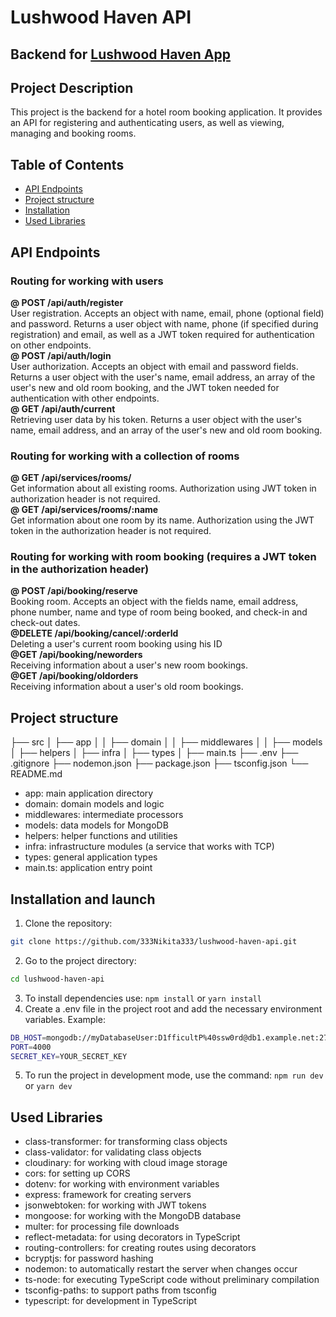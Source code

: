 # Lushwood Haven API
## Backend for [Lushwood Haven App](https://github.com/333Nikita333/lushwood-haven)

## Project Description
This project is the backend for a hotel room booking application. It provides an API for registering and authenticating users, as well as viewing, managing and booking rooms.


## Table of Contents

- [API Endpoints](#api-endpoints)
- [Project structure](#project-structure)
- [Installation](#installation-and-launch)
- [Used Libraries](#used-libraries)

## API Endpoints
### Routing for working with users
**@ POST /api/auth/register**
<br>User registration. Accepts an object with name, email, phone (optional field) and password. Returns a user object with name, phone (if specified during registration) and email, as well as a JWT token required for authentication on other endpoints.
<br>**@ POST /api/auth/login**
<br>User authorization. Accepts an object with email and password fields. Returns a user object with the user's name, email address, an array of the user's new and old room booking, and the JWT token needed for authentication with other endpoints.
<br>**@ GET /api/auth/current**
<br>Retrieving user data by his token. Returns a user object with the user's name, email address, and an array of the user's new and old room booking.
### Routing for working with a collection of rooms
**@ GET /api/services/rooms/**
<br>Get information about all existing rooms. Authorization using JWT token in authorization header is not required.
<br>**@ GET /api/services/rooms/:name**
<br>Get information about one room by its name. Authorization using the JWT token in the authorization header is not required.
### Routing for working with room booking (requires a JWT token in the authorization header)
**@ POST /api/booking/reserve**
<br>Booking room. Accepts an object with the fields name, email address, phone number, name and type of room being booked, and check-in and check-out dates.
<br>**@DELETE /api/booking/cancel/:orderId**
<br>Deleting a user's current room booking using his ID
<br>**@GET /api/booking/neworders**
<br>Receiving information about a user's new room bookings.
<br>**@GET /api/booking/oldorders**
<br>Receiving information about a user's old room bookings.

## Project structure
├── src
│   ├── app
│   │   ├── domain
│   │   ├── middlewares
│   │   ├── models
│   ├── helpers
│   ├── infra
│   ├── types
│   ├── main.ts
├── .env
├── .gitignore
├── nodemon.json
├── package.json
├── tsconfig.json
└── README.md

- app: main application directory
- domain: domain models and logic
- middlewares: intermediate processors
- models: data models for MongoDB
- helpers: helper functions and utilities
- infra: infrastructure modules (a service that works with TCP)
- types: general application types
- main.ts: application entry point

## Installation and launch
1. Clone the repository:
```bash
git clone https://github.com/333Nikita333/lushwood-haven-api.git
```
2. Go to the project directory:
```bash
cd lushwood-haven-api
```
3. To install dependencies use: `npm install` or `yarn install`
4. Create a .env file in the project root and add the necessary environment variables. Example:
```bash
DB_HOST=mongodb://myDatabaseUser:D1fficultP%40ssw0rd@db1.example.net:27017,db2.example.net:2500/?replicaSet=test&connectTimeoutMS=300000
PORT=4000
SECRET_KEY=YOUR_SECRET_KEY
```
5. To run the project in development mode, use the command: `npm run dev` or `yarn dev`

## Used Libraries
- class-transformer: for transforming class objects
- class-validator: for validating class objects
- cloudinary: for working with cloud image storage
- cors: for setting up CORS
- dotenv: for working with environment variables
- express: framework for creating servers
- jsonwebtoken: for working with JWT tokens
- mongoose: for working with the MongoDB database
- multer: for processing file downloads
- reflect-metadata: for using decorators in TypeScript
- routing-controllers: for creating routes using decorators
- bcryptjs: for password hashing
- nodemon: to automatically restart the server when changes occur
- ts-node: for executing TypeScript code without preliminary compilation
- tsconfig-paths: to support paths from tsconfig
- typescript: for development in TypeScript
